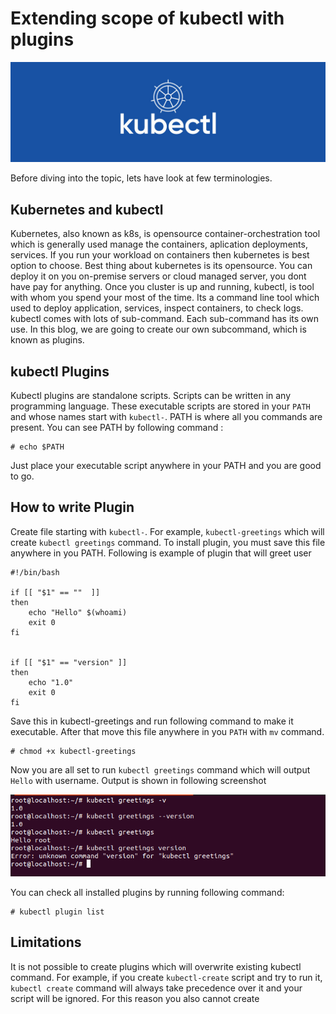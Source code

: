# Extending scope of kubectl with plugins

![kubectl](https://raw.githubusercontent.com/rahulwaykos/kubernetes/master/kubectl.png)

Before diving into the topic, lets have look at few terminologies.

## Kubernetes and kubectl
Kubernetes, also known as k8s, is opensource container-orchestration tool which is generally used manage the containers,
aplication deployments, services. If you run your workload on containers then kubernetes is best option to choose. Best thing about 
kubernetes is its opensource. You can deploy it on you on-premise servers or cloud managed server, you dont have pay for anything.
Once you cluster is up and running, kubectl, is tool with whom you spend your most of the time. Its a command line tool which used to deploy 
application, services, inspect containers, to check logs. kubectl comes with lots of sub-command. Each sub-command has its own use. In this blog,
we are going to create our own subcommand, which is known as plugins.

## kubectl Plugins
Kubectl plugins are standalone scripts. Scripts can be written in any programming language. These executable scripts are stored in your `PATH` and whose names start with `kubectl-`. PATH is where all you commands are present. You can see PATH by following command :
```
# echo $PATH
```
Just place your executable script anywhere in your PATH and you are good to go.

## How to write Plugin
Create file starting with `kubectl-`. For example, `kubectl-greetings` which will create `kubectl greetings` command. To install plugin, you must
save this file anywhere in you PATH. Following is example of plugin that will greet user

```
#!/bin/bash

if [[ "$1" == ""  ]]
then
    echo "Hello" $(whoami)
    exit 0
fi


if [[ "$1" == "version" ]]
then
    echo "1.0"
    exit 0
fi

```
Save this in kubectl-greetings and run following command to make it executable. After that move this file anywhere in you `PATH` with `mv` command.
```
# chmod +x kubectl-greetings
```
Now you are all set to run `kubectl greetings` command which will output `Hello` with username. Output is shown in following screenshot

![kubectl-greetings](https://raw.githubusercontent.com/rahulwaykos/kubernetes/master/kubectl-greetings1.png)

You can check all installed plugins by running following command:
```
# kubectl plugin list
```

## Limitations 
It is not possible to create plugins which will overwrite existing kubectl command. For example, if you create `kubectl-create` script and try to run it, `kubectl create` command will always take precedence over it and your script will be ignored. For this reason you also cannot create 








